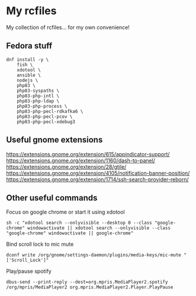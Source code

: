 # My rcfiles

My collection of rcfiles... for my own convenience!

## Fedora stuff

    dnf install -y \
        fish \
        xdotool \
        ansible \
        nodejs \
        php83 \
        php83-syspaths \
        php83-php-intl \
        php83-php-ldap \
        php83-php-process \
        php83-php-pecl-rdkafka6 \
        php83-php-pecl-pcov \
        php83-php-pecl-xdebug3

## Useful gnome extensions

https://extensions.gnome.org/extension/615/appindicator-support/
https://extensions.gnome.org/extension/1160/dash-to-panel/
https://extensions.gnome.org/extension/28/gtile/
https://extensions.gnome.org/extension/4105/notification-banner-position/
https://extensions.gnome.org/extension/1714/ssh-search-provider-reborn/

## Other useful commands

Focus on google chrome or start it using xdotool

    sh -c "xdotool search --onlyvisible --desktop 0 --class "google-chrome" windowactivate || xdotool search --onlyvisible --class "google-chrome" windowactivate || google-chrome"

Bind scroll lock to mic mute

    dconf write /org/gnome/settings-daemon/plugins/media-keys/mic-mute "['Scroll_Lock']"

Play/pause spotify

    dbus-send --print-reply --dest=org.mpris.MediaPlayer2.spotify /org/mpris/MediaPlayer2 org.mpris.MediaPlayer2.Player.PlayPause
